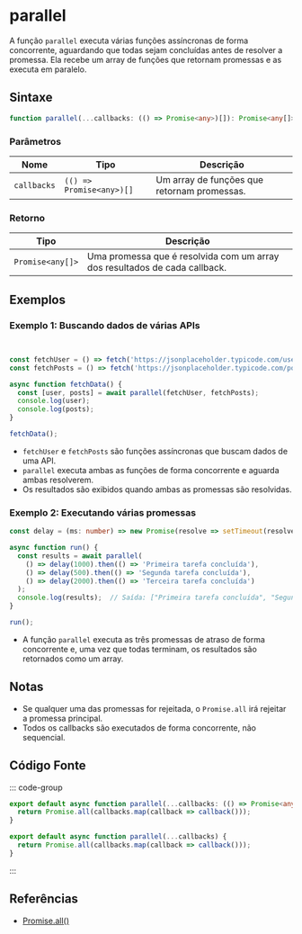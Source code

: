 # parallel

A função `parallel` executa várias funções assíncronas de forma concorrente, aguardando que todas sejam concluídas antes de resolver a promessa. Ela recebe um array de funções que retornam promessas e as executa em paralelo.

## Sintaxe

```typescript
function parallel(...callbacks: (() => Promise<any>)[]): Promise<any[]>;
```

### Parâmetros

| Nome        | Tipo                                    | Descrição                                                       |
|-------------|-----------------------------------------|-------------------------------------------------------------------|
| `callbacks` | `(() => Promise<any>)[]`                | Um array de funções que retornam promessas.                      |

### Retorno

| Tipo               | Descrição                                             |
|--------------------|-------------------------------------------------------|
| `Promise<any[]>`    | Uma promessa que é resolvida com um array dos resultados de cada callback. |

## Exemplos

### Exemplo 1: Buscando dados de várias APIs

```typescript


const fetchUser = () => fetch('https://jsonplaceholder.typicode.com/users/1').then(res => res.json());
const fetchPosts = () => fetch('https://jsonplaceholder.typicode.com/posts').then(res => res.json());

async function fetchData() {
  const [user, posts] = await parallel(fetchUser, fetchPosts);
  console.log(user);
  console.log(posts);
}

fetchData();
```

- `fetchUser` e `fetchPosts` são funções assíncronas que buscam dados de uma API.
- `parallel` executa ambas as funções de forma concorrente e aguarda ambas resolverem.
- Os resultados são exibidos quando ambas as promessas são resolvidas.

### Exemplo 2: Executando várias promessas

```typescript
const delay = (ms: number) => new Promise(resolve => setTimeout(resolve, ms));

async function run() {
  const results = await parallel(
    () => delay(1000).then(() => 'Primeira tarefa concluída'),
    () => delay(500).then(() => 'Segunda tarefa concluída'),
    () => delay(2000).then(() => 'Terceira tarefa concluída')
  );
  console.log(results);  // Saída: ["Primeira tarefa concluída", "Segunda tarefa concluída", "Terceira tarefa concluída"]
}

run();
```

- A função `parallel` executa as três promessas de atraso de forma concorrente e, uma vez que todas terminam, os resultados são retornados como um array.

## Notas

- Se qualquer uma das promessas for rejeitada, o `Promise.all` irá rejeitar a promessa principal.
- Todos os callbacks são executados de forma concorrente, não sequencial.

## Código Fonte

::: code-group
```typescript
export default async function parallel(...callbacks: (() => Promise<any>)[]) {
  return Promise.all(callbacks.map(callback => callback()));
}
```

```javascript
export default async function parallel(...callbacks) {
  return Promise.all(callbacks.map(callback => callback()));
}
```
:::

## Referências

- [Promise.all()](https://developer.mozilla.org/pt-BR/docs/Web/JavaScript/Reference/Global_Objects/Promise/all)